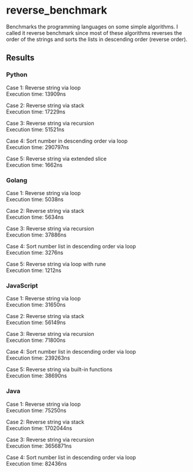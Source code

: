 # reverse_benchmark

Benchmarks the programming languages on some simple algorithms.
I called it reverse benchmark since most of these algorithms reverses the order of the strings
and sorts the lists in descending order (reverse order).

## Results

### Python

Case 1: Reverse string via loop \
Execution time: 13909ns

Case 2: Reverse string via stack \
Execution time: 17229ns

Case 3: Reverse string via recursion \
Execution time: 51521ns

Case 4: Sort number in descending order via loop \
Execution time: 290797ns

Case 5: Reverse string via extended slice \
Execution time: 1662ns

### Golang

Case 1: Reverse string via loop \
Execution time: 5038ns

Case 2: Reverse string via stack \
Execution time: 5634ns

Case 3: Reverse string via recursion \
Execution time: 37886ns

Case 4: Sort number list in descending order via loop \
Execution time: 3276ns

Case 5: Reverse string via loop with rune \
Execution time: 1212ns

### JavaScript

Case 1: Reverse string via loop \
Execution time: 31650ns

Case 2: Reverse string via stack \
Execution time: 56149ns

Case 3: Reverse string via recursion \
Execution time: 71800ns

Case 4: Sort number list in descending order via loop \
Execution time: 239263ns

Case 5: Reverse string via built-in functions \
Execution time: 38690ns

### Java

Case 1: Reverse string via loop \
Execution time: 75250ns

Case 2: Reverse string via stack \
Execution time: 1702044ns

Case 3: Reverse string via recursion \
Execution time: 3656871ns

Case 4: Sort number list in descending order via loop \
Execution time: 82436ns
